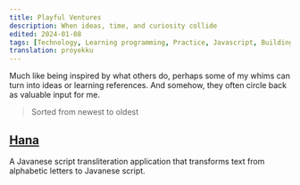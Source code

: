 ```yaml
---
title: Playful Ventures
description: When ideas, time, and curiosity collide
edited: 2024-01-08
tags: [Technology, Learning programming, Practice, Javascript, Building applications]
translation: proyekku
---
```


Much like being inspired by what others do, perhaps some of my whims can turn into ideas or learning references. And somehow, they often circle back as valuable input for me.

> Sorted from newest to oldest

## [Hana](https://hana.rip/)

A Javanese script transliteration application that transforms text from alphabetic letters to Javanese script.
